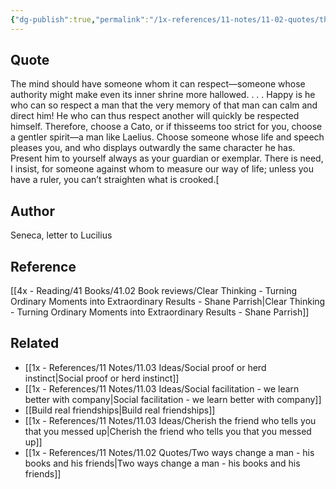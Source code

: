 ```yaml
---
{"dg-publish":true,"permalink":"/1x-references/11-notes/11-02-quotes/the-mind-should-have-someone-whom-it-can-respect-seneca/","title":"The mind should have someone whom it can respect - Seneca","created":"2023-12-11T19:11:29.000+03:00","updated":"2024-02-14T20:18:37.749+03:00"}
---
```



## Quote
The mind should have someone whom it can respect—someone whose authority might make even its inner shrine more hallowed. . . . Happy is he who can so respect a man that the very memory of that man can calm and direct him! He who can thus respect another will quickly be respected himself. Therefore, choose a Cato, or if thisseems too strict for you, choose a gentler spirit—a man like Laelius. Choose someone whose life and speech pleases you, and who displays outwardly the same character he has. Present him to yourself always as your guardian or exemplar. There is need, I insist, for someone against whom to measure our way of life; unless you have a ruler, you can’t straighten what is crooked.[


## Author
Seneca, letter to Lucilius

## Reference
[[4x - Reading/41 Books/41.02 Book reviews/Clear Thinking - Turning Ordinary Moments into Extraordinary Results - Shane  Parrish\|Clear Thinking - Turning Ordinary Moments into Extraordinary Results - Shane  Parrish]]

## Related
- [[1x - References/11 Notes/11.03 Ideas/Social proof or herd instinct\|Social proof or herd instinct]]
- [[1x - References/11 Notes/11.03 Ideas/Social facilitation - we learn better with company\|Social facilitation - we learn better with company]]
- [[Build real friendships\|Build real friendships]]
- [[1x - References/11 Notes/11.03 Ideas/Cherish the friend who tells you that you messed up\|Cherish the friend who tells you that you messed up]]
- [[1x - References/11 Notes/11.02 Quotes/Two ways change a man - his books and his friends\|Two ways change a man - his books and his friends]]